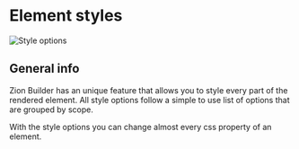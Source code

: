 # Element styles

![Style options](/assets/images/style-options.jpg)

## General info

Zion Builder has an unique feature that allows you to style every part of the rendered element. All style options follow a simple to use list of options that are grouped by scope.

With the style options you can change almost every css property of an element.

